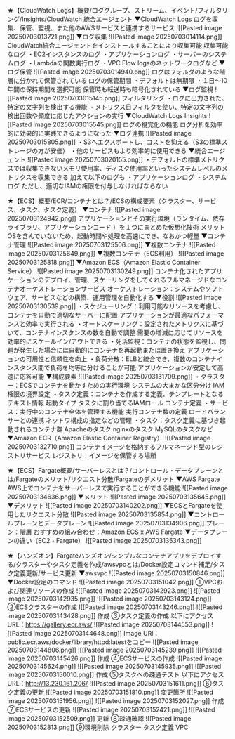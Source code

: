 ★【CloudWatch Logs】概要/ロググループ、ストリーム、イベント/フィルタリング/Insights/CloudWatch 統合エージェント
▼CloudWatch Logs
	ログを収集、保管、監視、また他のAWSサービスと連携するサービス
	![[Pasted image 20250703013721.png]]
	▼ログ収集
		![[Pasted image 20250703014114.png]]
		CloudWatch統合エージェントをインストールすることにより収集可能
		収集可能なログ
			・EC2インスタンスのログ
			・アプリケーションログ
			・サーバーのシステムログ
			・Lambdaの関数実行ログ
			・VPC Flow logsのネットワークログなど
	▼ログ保管
		![[Pasted image 20250703014940.png]]
		ログはフォルダのような階層に分かれて保管されている
		ログの保管期間
			・デフォルトは無期限
			・１日〜10年間の保持期間を選択可能
		保管時も転送時も暗号化されている
	▼ログ監視
		![[Pasted image 20250703015145.png]]
		フィルタリング
			・ログに出力された、特定の文字列を検出する機能
			・メトリクス日フィルタを使い、特定の文字列の検出回数や頻度に応じたアクションの実行
	▼CloudWatch Logs Insights
		![[Pasted image 20250703015545.png]]
		ログの視覚化の機能
		ログ分析を効率的に効果的に実践できるようになった
	▼ログ連携
		![[Pasted image 20250703015805.png]]
		・S3へエクスポートし、コストを抑える（S3の標準ストレージの方が安価）
		・他のサービスもより効率的に使用できる
	▼統合エージェント
		![[Pasted image 20250703020155.png]]
		・デフォルトの標準メトリクスでは収集できないメモリ使用率、ディスク使用率といったシステムレベルのメトリクスを収集できる
		加えて以下のログも
			・アプリケーションログ
			・システムログ
		ただし、適切なIAMの権限を付与しなければならない


★【ECS】概要/ECR/コンテナとは？/ECSの構成要素（クラスター、サービス、タスク、タスク定義）
▼コンテナ
	![[Pasted image 20250703124942.png]]
	アプリケーションとその実行環境（ランタイム、依存ライブラリ、アプリケーションコード
	）を１つにまとめた仮想化技術
	メリット
		OSを含んでいないため、起動時間や処理を高速にでき、なおかつ軽量
▼コンテナ管理
	![[Pasted image 20250703125506.png]]
	▼複数コンテナ
		![[Pasted image 20250703125649.png]]
	▼複数コンテナ（ECS利用）
		![[Pasted image 20250703125818.png]]
▼Amazon ECS（Amazon Elastic Container Service）
	![[Pasted image 20250703130249.png]]
	コンテナ化されたアプリケーションのデプロイ、管理、スケーリングをしてくれるフルマネージドなコンテナオーケストレーションサービス
	オーケストレーション：システムやソフトウェア、サービスなどの構築、運用管理を自動化する
	▼役割
		![[Pasted image 20250703130539.png]]
		・スケジューリング：利用可能なリソースを考慮し、コンテナを自動で適切なサーバーに配置
			アプリケーションが最適なパフォーマンスと効率で実行される
		・オートスケーリング：設定されたメトリクスに基づいて、コンテナインスタンスの数を自動で調整
			需要の増減に応じてリソースを効率的にスケールイン/アウトできる
		・死活監視：コンテナの状態を監視し、問題が発生した場合には自動的にコンテナを再起動または置き換え
			アプリケーションの可用性と信頼性を向上
		・負荷分散：ELBと統合でき、複数のコンテナインスタンス間で負荷を均等に分けることが可能
			アプリケーションが安定して高速に応答可能
	▼構成要素
		![[Pasted image 20250703131709.png]]
		・クラスター：ECSでコンテナを動かすための実行環境
			システムの大まかな区分分け
			IAM権限の境界設定
		・タスク定義：コンテナを作成する定義、テンプレートとなるテキスト情報
			起動タイプ
			タスクに割り当てるIAMロール
			コンテナ定義
		・サービス：実行中のコンテナ全体を管理する機能
			実行コンテナ数の定義
			ロードバランサーとの連携
			ネットワ構成の指定などの管理
		・タスク：タスク定義に基づき起動されるコンテナ群
			Apacheのタスク
			nginxのタスク
			MySQLのタスクなど
	▼Amazon ECR（Amazon Elastic Container Registry）
		![[Pasted image 20250703132710.png]]
		コンテナイメージを格納するフルマネージド型のレジストリサービス
		レジストリ：イメージを保管する場所


★【ECS】Fargate概要/サーバーレスとは？/コントロール・データプレーンとは/Fargateのメリット/リクエスト分散/Fargateのデメリット
▼AWS Fargate
	AWS上でコンテナをサーバーレスで実行することができる機能
	![[Pasted image 20250703134636.png]]
	▼メリット
		![[Pasted image 20250703135645.png]]
	▼デメリット
		![[Pasted image 20250703140202.png]]
	▼ECSとFargateを使用したリクエスト分散
		![[Pasted image 20250703135854.png]]
▼コントロールプレーンとデータプレーン
	![[Pasted image 20250703134906.png]]
	プレーン：階層
	おすすめの組み合わせ：Amazon ECS x AWS Fargate
	▼データプレーンの違い（EC2・Fargate）
		![[Pasted image 20250703135343.png]]


★【ハンズオン】Fargateハンズオン/シンプルなコンテナアプリをデプロイする/クラスターやタスク定義を作成/awsvpcとは/Docker設定コマンド補足/タスク定義更新/サービス更新
▼awsvpc
	![[Pasted image 20250703150846.png]]
▼Docker設定のコマンド
	![[Pasted image 20250703151042.png]]
①VPCおよび関連リソースの作成
	![[Pasted image 20250703142923.png]]
	![[Pasted image 20250703142935.png]]
	![[Pasted image 20250703143124.png]]
②ECSクラスターの作成
	![[Pasted image 20250703143246.png]]
	![[Pasted image 20250703143428.png]]
	作成
③タスク定義の作成
	以下にアクセス
	URL：https://gallery.ecr.aws/
	![[Pasted image 20250703144553.png]]
	![[Pasted image 20250703144648.png]]
	Image URl：public.ecr.aws/docker/library/httpd:latestをコピー
	![[Pasted image 20250703144806.png]]
	![[Pasted image 20250703145239.png]]
	![[Pasted image 20250703145426.png]]
	作成
④ECSサービスの作成
	![[Pasted image 20250703145624.png]]
	![[Pasted image 20250703145935.png]]
	![[Pasted image 20250703150010.png]]
	作成
⑤タスクへの疎通テスト
	以下にアクセス
	URL：http://13.230.161.206/
	![[Pasted image 20250703151611.png]]
⑥タスク定義の更新
	![[Pasted image 20250703151810.png]]
	変更箇所
	![[Pasted image 20250703151956.png]]
	![[Pasted image 20250703152027.png]]
	作成
⑦ECSサービスの更新
	![[Pasted image 20250703152421.png]]
	![[Pasted image 20250703152509.png]]
	更新
⑧疎通確認
	![[Pasted image 20250703152813.png]]
⑨環境削除
	クラスター
	タスク定義
	VPC